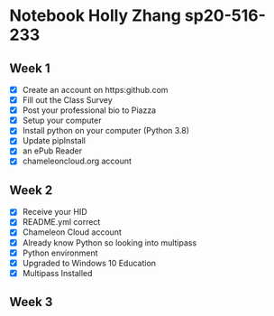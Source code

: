 # Notebook Holly Zhang sp20-516-233

## Week 1

* [x] Create an account on https:github.com
* [x] Fill out the Class Survey
* [x] Post your professional bio to Piazza
* [x] Setup your computer
* [x] Install python on your computer (Python 3.8)
* [x] Update pipInstall 
* [x] an ePub Reader
* [x] chameleoncloud.org account

## Week 2

* [x] Receive your HID
* [x] README.yml correct
* [x] Chameleon Cloud account
* [x] Already know Python so looking into multipass
* [x] Python environment
* [x] Upgraded to Windows 10 Education
* [x] Multipass Installed

## Week 3

